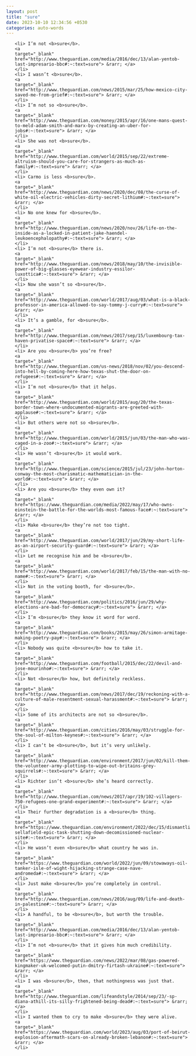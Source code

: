 ```yaml
---
layout: post
title: "sure"
date: 2023-10-10 12:34:56 +0530
categories: auto-words
---
```

<ol>

    <li> I’m not <b>sure</b>.
    <a 
    target="_blank" 
    href="http://www.theguardian.com/media/2016/dec/13/alan-yentob-last-impresario-bbc#:~:text=sure"> &rarr; </a>
    </li>
    <li> I wasn’t <b>sure</b>.
    <a 
    target="_blank" 
    href="http://www.theguardian.com/news/2015/mar/25/how-mexico-city-saved-me-from-grief#:~:text=sure"> &rarr; </a>
    </li>
    <li> I’m not so <b>sure</b>.
    <a 
    target="_blank" 
    href="http://www.theguardian.com/money/2015/apr/16/one-mans-quest-to-meld-adam-smith-and-marx-by-creating-an-uber-for-jobs#:~:text=sure"> &rarr; </a>
    </li>
    <li> She was not <b>sure</b>.
    <a 
    target="_blank" 
    href="http://www.theguardian.com/world/2015/sep/22/extreme-altruism-should-you-care-for-strangers-as-much-as-family#:~:text=sure"> &rarr; </a>
    </li>
    <li> Carmo is less <b>sure</b>.
    <a 
    target="_blank" 
    href="http://www.theguardian.com/news/2020/dec/08/the-curse-of-white-oil-electric-vehicles-dirty-secret-lithium#:~:text=sure"> &rarr; </a>
    </li>
    <li> No one knew for <b>sure</b>.
    <a 
    target="_blank" 
    href="http://www.theguardian.com/news/2020/nov/26/life-on-the-inside-as-a-locked-in-patient-jake-haendel-leukoencephalopathy#:~:text=sure"> &rarr; </a>
    </li>
    <li> I’m not <b>sure</b> there is.
    <a 
    target="_blank" 
    href="http://www.theguardian.com/news/2018/may/10/the-invisible-power-of-big-glasses-eyewear-industry-essilor-luxottica#:~:text=sure"> &rarr; </a>
    </li>
    <li> Now she wasn’t so <b>sure</b>.
    <a 
    target="_blank" 
    href="http://www.theguardian.com/world/2017/aug/03/what-is-a-black-professor-in-america-allowed-to-say-tommy-j-curry#:~:text=sure"> &rarr; </a>
    </li>
    <li> It’s a gamble, for <b>sure</b>.
    <a 
    target="_blank" 
    href="http://www.theguardian.com/news/2017/sep/15/luxembourg-tax-haven-privatise-space#:~:text=sure"> &rarr; </a>
    </li>
    <li> Are you <b>sure</b> you’re free?
    <a 
    target="_blank" 
    href="http://www.theguardian.com/us-news/2018/nov/02/you-descend-into-hell-by-coming-here-how-texas-shut-the-door-on-refugees#:~:text=sure"> &rarr; </a>
    </li>
    <li> I’m not <b>sure</b> that it helps.
    <a 
    target="_blank" 
    href="http://www.theguardian.com/world/2015/aug/20/the-texas-border-town-where-undocumented-migrants-are-greeted-with-applause#:~:text=sure"> &rarr; </a>
    </li>
    <li> But others were not so <b>sure</b>.
    <a 
    target="_blank" 
    href="http://www.theguardian.com/world/2015/jun/03/the-man-who-was-caged-in-a-zoo#:~:text=sure"> &rarr; </a>
    </li>
    <li> He wasn’t <b>sure</b> it would work.
    <a 
    target="_blank" 
    href="http://www.theguardian.com/science/2015/jul/23/john-horton-conway-the-most-charismatic-mathematician-in-the-world#:~:text=sure"> &rarr; </a>
    </li>
    <li> Are you <b>sure</b> they even own it?
    <a 
    target="_blank" 
    href="https://www.theguardian.com/media/2022/may/17/who-owns-einstein-the-battle-for-the-worlds-most-famous-face#:~:text=sure"> &rarr; </a>
    </li>
    <li> Make <b>sure</b> they’re not too tight.
    <a 
    target="_blank" 
    href="http://www.theguardian.com/world/2017/jun/29/my-short-life-as-an-airport-security-guard#:~:text=sure"> &rarr; </a>
    </li>
    <li> Let me recognise him and be <b>sure</b>.
    <a 
    target="_blank" 
    href="http://www.theguardian.com/world/2017/feb/15/the-man-with-no-name#:~:text=sure"> &rarr; </a>
    </li>
    <li> Not in the voting booth, for <b>sure</b>.
    <a 
    target="_blank" 
    href="http://www.theguardian.com/politics/2016/jun/29/why-elections-are-bad-for-democracy#:~:text=sure"> &rarr; </a>
    </li>
    <li> I’m <b>sure</b> they know it word for word.
    <a 
    target="_blank" 
    href="http://www.theguardian.com/books/2015/may/26/simon-armitage-making-poetry-pay#:~:text=sure"> &rarr; </a>
    </li>
    <li> Nobody was quite <b>sure</b> how to take it.
    <a 
    target="_blank" 
    href="http://www.theguardian.com/football/2015/dec/22/devil-and-jose-mourinho#:~:text=sure"> &rarr; </a>
    </li>
    <li> Not <b>sure</b> how, but definitely reckless.
    <a 
    target="_blank" 
    href="http://www.theguardian.com/news/2017/dec/19/reckoning-with-a-culture-of-male-resentment-sexual-harassment#:~:text=sure"> &rarr; </a>
    </li>
    <li> Some of its architects are not so <b>sure</b>.
    <a 
    target="_blank" 
    href="http://www.theguardian.com/cities/2016/may/03/struggle-for-the-soul-of-milton-keynes#:~:text=sure"> &rarr; </a>
    </li>
    <li> I can’t be <b>sure</b>, but it’s very unlikely.
    <a 
    target="_blank" 
    href="http://www.theguardian.com/environment/2017/jun/02/kill-them-the-volunteer-army-plotting-to-wipe-out-britains-grey-squirrels#:~:text=sure"> &rarr; </a>
    </li>
    <li> Richter isn’t <b>sure</b> she’s heard correctly.
    <a 
    target="_blank" 
    href="http://www.theguardian.com/news/2017/apr/19/102-villagers-750-refugees-one-grand-experiment#:~:text=sure"> &rarr; </a>
    </li>
    <li> Their further degradation is a <b>sure</b> thing.
    <a 
    target="_blank" 
    href="https://www.theguardian.com/environment/2022/dec/15/dismantling-sellafield-epic-task-shutting-down-decomissioned-nuclear-site#:~:text=sure"> &rarr; </a>
    </li>
    <li> He wasn’t even <b>sure</b> what country he was in.
    <a 
    target="_blank" 
    href="https://www.theguardian.com/world/2022/jun/09/stowaways-oil-tanker-isle-of-wight-hijacking-strange-case-nave-andromeda#:~:text=sure"> &rarr; </a>
    </li>
    <li> Just make <b>sure</b> you’re completely in control.
    <a 
    target="_blank" 
    href="http://www.theguardian.com/news/2016/aug/09/life-and-death-in-palestine#:~:text=sure"> &rarr; </a>
    </li>
    <li> A handful, to be <b>sure</b>, but worth the trouble.
    <a 
    target="_blank" 
    href="http://www.theguardian.com/media/2016/dec/13/alan-yentob-last-impresario-bbc#:~:text=sure"> &rarr; </a>
    </li>
    <li> I’m not <b>sure</b> that it gives him much credibility.
    <a 
    target="_blank" 
    href="https://www.theguardian.com/news/2022/mar/08/gas-powered-kingmaker-uk-welcomed-putin-dmitry-firtash-ukraine#:~:text=sure"> &rarr; </a>
    </li>
    <li> I was <b>sure</b>, then, that nothingness was just that.
    <a 
    target="_blank" 
    href="http://www.theguardian.com/lifeandstyle/2014/sep/23/-sp-diana-athill-its-silly-frightened-being-dead#:~:text=sure"> &rarr; </a>
    </li>
    <li> I wanted them to cry to make <b>sure</b> they were alive.
    <a 
    target="_blank" 
    href="https://www.theguardian.com/world/2023/aug/03/port-of-beirut-explosion-aftermath-scars-on-already-broken-lebanon#:~:text=sure"> &rarr; </a>
    </li>